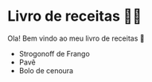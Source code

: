 # Livro de receitas :man_cook:

Ola! Bem vindo ao meu livro de receitas :wave:

- Strogonoff de Frango
- Pavê
- Bolo de cenoura